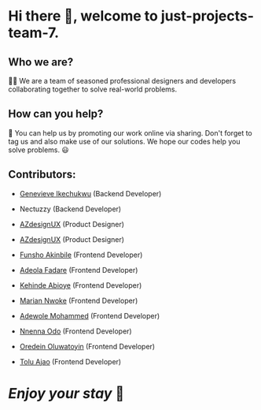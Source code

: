 # Hi there 👋, welcome to just-projects-team-7.


## Who we are?

🙋‍♀️ We are a team of seasoned professional designers and developers collaborating together to solve real-world problems.

## How can you help?

🌈 You can help us by promoting our work online via sharing. Don't forget to tag us and also make use of our solutions. We hope our codes help you solve problems. 
:smiley:


## Contributors:
- [Genevieve Ikechukwu](https://github.com/orgs/just-projects-team-7/people/buike5) (Backend Developer)
- Nectuzzy (Backend Developer)

- [AZdesignUX](https://github.com/orgs/just-projects-team-7/people/Azdesignux) (Product Designer)
- [AZdesignUX](https://github.com/orgs/just-projects-team-7/people/Azdesignux) (Product Designer)

- [Funsho Akinbile](https://github.com/orgs/just-projects-team-7/people/Funsho-ops) (Frontend Developer)
- [Adeola Fadare](https://github.com/orgs/just-projects-team-7/people/Kenny1267) (Frontend Developer)
- [Kehinde Abioye](https://github.com/orgs/just-projects-team-7/people/Kenny1267) (Frontend Developer)
- [Marian Nwoke](https://github.com/orgs/just-projects-team-7/people/Mimioriaku) (Frontend Developer)
- [Adewole Mohammed](https://github.com/orgs/just-projects-team-7/people/Adetunji4924) (Frontend Developer)
- [Nnenna Odo](https://github.com/orgs/just-projects-team-7/people/Nneny-bit) (Frontend Developer)
- [Oredein Oluwatoyin](https://github.com/orgs/just-projects-team-7/people/CodinBabe) (Frontend Developer)
- [Tolu Ajao](https://github.com/orgs/just-projects-team-7/people/toluthepacifist) (Frontend Developer)


# ***Enjoy your stay*** :hugs: 


